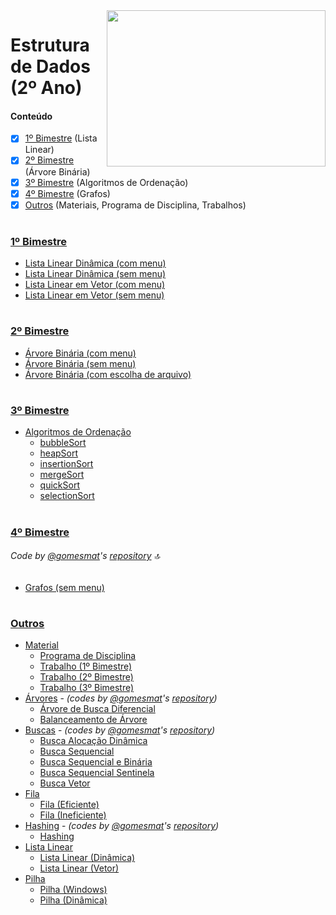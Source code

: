 <img align="right" width="350" height="250" src="https://qph.fs.quoracdn.net/main-qimg-d97954f3261676fdff9dd67249d03c7f">

# Estrutura de Dados (2º Ano) 

#### Conteúdo 
- [x] [1º Bimestre](#1º-bimestre) (Lista Linear)
- [x] [2º Bimestre](#2º-bimestre) (Árvore Binária)
- [x] [3º Bimestre](#3º-bimestre) (Algoritmos de Ordenação)
- [x] [4º Bimestre](#4º-bimestre) (Grafos)
- [x] [Outros](#outros) (Materiais, Programa de Disciplina, Trabalhos)

# 

### [1º Bimestre](https://github.com/eduschadesoares/estruturaDeDados/tree/master/1%C2%BA%20Bimestre)
  - [Lista Linear Dinâmica (com menu)](https://github.com/eduschadesoares/estruturaDeDados/blob/master/1%C2%BA%20Bimestre/ListaLinearDinamica.cpp)
  - [Lista Linear Dinâmica (sem menu)](https://github.com/eduschadesoares/estruturaDeDados/blob/master/1%C2%BA%20Bimestre/ListaLinearDinamicaSemMenu.cpp)
  - [Lista Linear em Vetor (com menu)](https://github.com/eduschadesoares/estruturaDeDados/blob/master/1%C2%BA%20Bimestre/ListaLinearVetor.cpp)
  - [Lista Linear em Vetor (sem menu)](https://github.com/eduschadesoares/estruturaDeDados/blob/master/1%C2%BA%20Bimestre/ListaLinearVetorSemMenu.cpp)

# 

### [2º Bimestre](https://github.com/eduschadesoares/estruturaDeDados/tree/master/2%C2%BA%20Bimestre)
  - [Árvore Binária (com menu)](https://github.com/eduschadesoares/estruturaDeDados/blob/master/2%C2%BA%20Bimestre/ArvoreBinariaComMenu.cpp)
  - [Árvore Binária (sem menu)](https://github.com/eduschadesoares/estruturaDeDados/blob/master/2%C2%BA%20Bimestre/ArvoreBinariaSemMenu.cpp)
  - [Árvore Binária (com escolha de arquivo)](https://github.com/eduschadesoares/estruturaDeDados/tree/master/2%C2%BA%20Bimestre/ArvoreComEscolhaDeArquivo)

# 

### [3º Bimestre](https://github.com/eduschadesoares/estruturaDeDados/tree/master/3%C2%BA%20Bimestre)
  - [Algoritmos de Ordenação](https://github.com/eduschadesoares/estruturaDeDados/blob/master/3%C2%BA%20Bimestre/OrdenacaoSemMenu.cpp)
    * [bubbleSort](https://github.com/eduschadesoares/estruturaDeDados/blob/d7577d58f8d31c89f14a1a066e870658c7c7f428/3%C2%BA%20Bimestre/OrdenacaoSemMenu.cpp#L77)
    * [heapSort](https://github.com/eduschadesoares/estruturaDeDados/blob/d7577d58f8d31c89f14a1a066e870658c7c7f428/3%C2%BA%20Bimestre/OrdenacaoSemMenu.cpp#L162)
    * [insertionSort](https://github.com/eduschadesoares/estruturaDeDados/blob/d7577d58f8d31c89f14a1a066e870658c7c7f428/3%C2%BA%20Bimestre/OrdenacaoSemMenu.cpp#L118)
    * [mergeSort](https://github.com/eduschadesoares/estruturaDeDados/blob/d7577d58f8d31c89f14a1a066e870658c7c7f428/3%C2%BA%20Bimestre/OrdenacaoSemMenu.cpp#L178)
    * [quickSort](https://github.com/eduschadesoares/estruturaDeDados/blob/d7577d58f8d31c89f14a1a066e870658c7c7f428/3%C2%BA%20Bimestre/OrdenacaoSemMenu.cpp#L228)
    * [selectionSort](https://github.com/eduschadesoares/estruturaDeDados/blob/d7577d58f8d31c89f14a1a066e870658c7c7f428/3%C2%BA%20Bimestre/OrdenacaoSemMenu.cpp#L97)

#

### [4º Bimestre](https://github.com/eduschadesoares/estruturaDeDados/tree/master/4%C2%BA%20Bimestre)
  ###### Code by [@gomesmat](https://github.com/gomesmat)'s [repository](https://github.com/gomesmat/2017-Estrutura) :top:
  * [Grafos (sem menu)](https://github.com/eduschadesoares/estruturaDeDados/blob/master/4%C2%BA%20Bimestre/GrafosSemMenu.cpp)

#

### [Outros](https://github.com/eduschadesoares/estruturaDeDados/tree/master/Outros)
  - [Material](https://github.com/eduschadesoares/estruturaDeDados/tree/master/Outros/Material)
    - [Programa de Disciplina](https://github.com/eduschadesoares/estruturaDeDados/blob/master/Outros/Material/Programa%20De%20Disciplina.pdf)
    - [Trabalho (1º Bimestre)](https://github.com/eduschadesoares/estruturaDeDados/blob/master/Outros/Material/TrabalhoES2017_1.pdf)
    - [Trabalho (2º Bimestre)](https://github.com/eduschadesoares/estruturaDeDados/blob/master/Outros/Material/TrabalhoES2017_2.pdf)
    - [Trabalho (3º Bimestre)](https://github.com/eduschadesoares/estruturaDeDados/blob/master/Outros/Material/TrabalhoES2017_3.pdf)
  - [Árvores](https://github.com/eduschadesoares/estruturaDeDados/tree/master/Outros/%C3%81rvores) - _(codes by [@gomesmat](https://github.com/gomesmat)'s [repository](https://github.com/gomesmat/2017-Estrutura))_
    - [Árvore de Busca Diferencial](https://github.com/eduschadesoares/estruturaDeDados/blob/master/Outros/%C3%81rvores/ArvoreBuscaDiferencial.cpp)
    - [Balanceamento de Árvore](https://github.com/eduschadesoares/estruturaDeDados/blob/master/Outros/%C3%81rvores/BalanceamentoArvore.cpp)
  - [Buscas](https://github.com/eduschadesoares/estruturaDeDados/tree/master/Outros/Buscas) - _(codes by [@gomesmat](https://github.com/gomesmat)'s [repository](https://github.com/gomesmat/2017-Estrutura))_
    - [Busca Alocação Dinâmica](https://github.com/eduschadesoares/estruturaDeDados/blob/master/Outros/Buscas/BuscaAlocacaoDinamica.cpp)
    - [Busca Sequencial](https://github.com/eduschadesoares/estruturaDeDados/blob/master/Outros/Buscas/BuscaSequencial.cpp)
    - [Busca Sequencial e Binária](https://github.com/eduschadesoares/estruturaDeDados/blob/master/Outros/Buscas/BuscaSequencialEBinaria.cpp)
    - [Busca Sequencial Sentinela](https://github.com/eduschadesoares/estruturaDeDados/blob/master/Outros/Buscas/BuscaSequencialSentinela.cpp)
    - [Busca Vetor](https://github.com/eduschadesoares/estruturaDeDados/blob/master/Outros/Buscas/BuscaVetor.cpp)
  - [Fila](https://github.com/eduschadesoares/estruturaDeDados/tree/master/Outros/Fila)
    - [Fila (Eficiente)](https://github.com/eduschadesoares/estruturaDeDados/blob/master/Outros/Fila/FilaEficiente.cpp)
    - [Fila (Ineficiente)](https://github.com/eduschadesoares/estruturaDeDados/blob/master/Outros/Fila/FilaIneficiente.cpp)
  - [Hashing](https://github.com/eduschadesoares/estruturaDeDados/tree/master/Outros/Hashing) - _(codes by [@gomesmat](https://github.com/gomesmat)'s [repository](https://github.com/gomesmat/2017-Estrutura))_
    - [Hashing](https://github.com/eduschadesoares/estruturaDeDados/blob/master/Outros/Hashing/Hashing.cpp)
  - [Lista Linear](https://github.com/eduschadesoares/estruturaDeDados/tree/master/Outros/Lista%20Linear)
    - [Lista Linear (Dinâmica)](https://github.com/eduschadesoares/estruturaDeDados/blob/master/Outros/Lista%20Linear/ListaLinearDinamica.cpp)
    - [Lista Linear (Vetor)](https://github.com/eduschadesoares/estruturaDeDados/blob/master/Outros/Lista%20Linear/ListaLinearVetor.cpp)
  - [Pilha](https://github.com/eduschadesoares/estruturaDeDados/tree/master/Outros/Pilha)
    - [Pilha (Windows)](https://github.com/eduschadesoares/estruturaDeDados/blob/master/Outros/Pilha/Pilha-win.cpp)
    - [Pilha (Dinâmica)](https://github.com/eduschadesoares/estruturaDeDados/blob/master/Outros/Pilha/pilha_dinamica.cpp)

#
